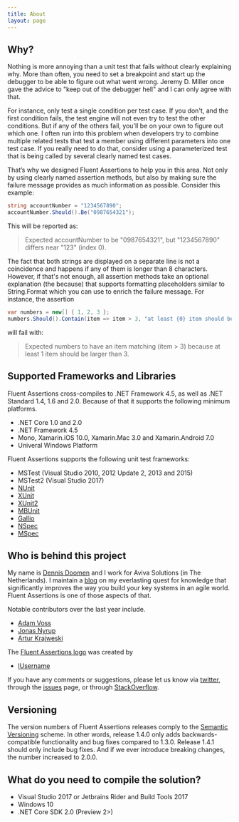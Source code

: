 ```yaml
---
title: About
layout: page
---
```


## Why?

Nothing is more annoying than a unit test that fails without clearly explaining why. More than often, you need to set a breakpoint and start up the debugger to be able to figure out what went wrong. Jeremy D. Miller once gave the advice to "keep out of the debugger hell" and I can only agree with that.

For instance, only test a single condition per test case. If you don't, and the first condition fails, the test engine will not even try to test the other conditions. But if any of the others fail, you'll be on your own to figure out which one. I often run into this problem when developers try to combine multiple related tests that test a member using different parameters into one test case. If you really need to do that, consider using a parameterized test that is being called by several clearly named test cases.

That’s why we designed Fluent Assertions to help you in this area. Not only by using clearly named assertion methods, but also by making sure the failure message provides as much information as possible. Consider this example:

```c#
string accountNumber = "1234567890";
accountNumber.Should().Be("0987654321");
```

This will be reported as:

> Expected accountNumber to be
"0987654321", but
"1234567890" differs near "123" (index 0).

The fact that both strings are displayed on a separate line is not a coincidence and happens if any of them is longer than 8 characters. However, if that's not enough, all assertion methods take an optional explanation (the because) that supports formatting placeholders similar to String.Format which you can use to enrich the failure message. For instance, the assertion

```c#
var numbers = new[] { 1, 2, 3 };
numbers.Should().Contain(item => item > 3, "at least {0} item should be larger than 3", 1);
```

will fail with:

> Expected numbers to have an item matching (item > 3) because at least 1 item should be larger than 3.

## Supported Frameworks and Libraries

Fluent Assertions cross-compiles to .NET Framework 4.5, as well as .NET Standard 1.4, 1.6 and 2.0. Because of that it supports the following minimum platforms.
*   .NET Core 1.0 and 2.0
*   .NET Framework 4.5
*   Mono, Xamarin.iOS 10.0, Xamarin.Mac 3.0 and Xamarin.Android 7.0
*   Univeral Windows Platform

Fluent Assertions supports the following unit test frameworks:

*   MSTest (Visual Studio 2010, 2012 Update 2, 2013 and 2015)
*   MSTest2 (Visual Studio 2017)
*   [NUnit](http://www.nunit.org/)
*   [XUnit](http://xunit.codeplex.com/)
*   [XUnit2](https://github.com/xunit/xunit/releases)
*   [MBUnit](http://code.google.com/p/mb-unit/)
*   [Gallio](http://code.google.com/p/mb-unit/)
*   [NSpec](http://nspec.org/)
*   [MSpec](https://github.com/machine/machine.specifications)

## Who is behind this project

My name is [Dennis Doomen](https://twitter.com/ddoomen) and I work for Aviva Solutions (in The Netherlands). I maintain a [blog](http://www.continuousimprover.com/) on my everlasting quest for knowledge that significantly improves the way you build your key systems in an agile world. Fluent Assertions is one of those aspects of that.

Notable contributors over the last year include.

* [Adam Voss](https://github.com/adamvoss)
* [Jonas Nyrup](https://github.com/jnyrup)
* [Artur Krajweski](https://github.com/krajek)

The [Fluent Assertions logo](./logo/fluent_assertions.svg) was created by

* [IUsername](https://github.com/IUsername)

If you have any comments or suggestions, please let us know via [twitter](https://twitter.com/search?q=fluentassertions&src=typd), through the [issues](https://github.com/dennisdoomen/FluentAssertions/issues) page, or through [StackOverflow](http://stackoverflow.com/questions/tagged/fluent-assertions).

## Versioning

The version numbers of Fluent Assertions releases comply to the [Semantic Versioning](http://semver.org/) scheme. In other words, release 1.4.0 only adds backwards-compatible functionality and bug fixes compared to 1.3.0. Release 1.4.1 should only include bug fixes. And if we ever introduce breaking changes, the number increased to 2.0.0.

## What do you need to compile the solution?

* Visual Studio 2017 or Jetbrains Rider and Build Tools 2017
* Windows 10
* .NET Core SDK 2.0 (Preview 2>)